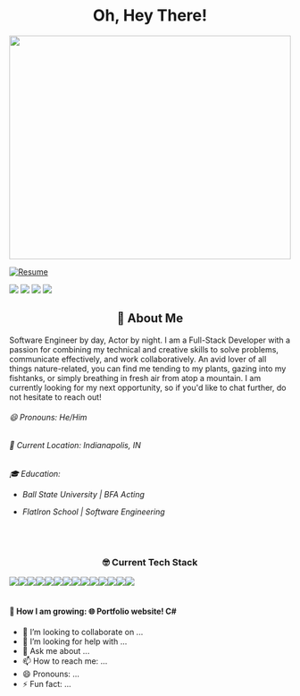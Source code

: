 <h1 align='center' >Oh, Hey There!</h1>
<img src='https://res.cloudinary.com/deugfjrwa/image/upload/v1715957045/GitHub_ReadME/GitHub_Branding_zoev83.jpg' width='100%' height='400vh'  /> 

[![Resume](https://img.shields.io/badge/Resume-Click_here!-green?style=for-the-badge)](https://drive.google.com/file/d/1F9yhb2pmO7RntsCdj7Rj_gdKMql0EY5_/view?usp=sharing)


[<img src='https://img.shields.io/badge/LinkedIn-0077B5?style=for-the-badge&logo=linkedin&logoColor=white'>](https://www.linkedin.com/in/justinleevance/)
[<img src='https://img.shields.io/badge/Gmail-D14836?style=for-the-badge&logo=gmail&logoColor=white'>](mailto:justinleevance94@gmail.com)
[<img src='https://img.shields.io/badge/Medium-12100E?style=for-the-badge&logo=medium&logoColor=white'>](https://medium.com/@justinleevance94)
[<img src='https://img.shields.io/badge/Instagram-E4405F?style=for-the-badge&logo=instagram&logoColor=white'>](https://www.instagram.com/jleevance/)






<p align='left'>

<h2 align='center'>🌵 About Me</h2>

Software Engineer by day, Actor by night. I am a Full-Stack Developer with a passion for combining my technical and creative skills to solve problems, communicate effectively, and work collaboratively. An avid lover of all things nature-related, you can find me tending to my plants, gazing into my fishtanks, or simply breathing in fresh air from atop a mountain. I am currently looking for my next opportunity, so if you'd like to chat further, do not hesitate to reach out!
  
  
<h6>😄 Pronouns: He/Him</h6>
<h6>📍 Current Location: Indianapolis, IN</h6>
<h6>🎓 Education:

- Ball State University | BFA Acting

- FlatIron School | Software Engineering</h6>
</p>
</br>
<h3 align='center'>🤓 Current Tech Stack</h3>

<div style='display:flex' align='center'>
  <img src='https://img.shields.io/badge/python-3670A0?style=for-the-badge&logo=python&logoColor=ffdd54' />
  <img src='https://img.shields.io/badge/JavaScript-323330?style=for-the-badge&logo=javascript&logoColor=F7DF1E'/>
  <img src='https://img.shields.io/badge/React-20232A?style=for-the-badge&logo=react&logoColor=61DAFB' />
  <img src='https://img.shields.io/badge/React_Native-20232A?style=for-the-badge&logo=react&logoColor=61DAFB'
 />  <img src='https://img.shields.io/badge/React_Router-CA4245?style=for-the-badge&logo=react-router&logoColor=white' />
  <img src='https://img.shields.io/badge/css3-%231572B6.svg?style=for-the-badge&logo=css3&logoColor=white' />
  <img src='https://img.shields.io/badge/json-5E5C5C?style=for-the-badge&logo=json&logoColor=white'/>
  <img src='https://img.shields.io/badge/HTML5-E34F26?style=for-the-badge&logo=html5&logoColor=white'/>
  <img src='https://img.shields.io/badge/sqlite-%2307405e.svg?style=for-the-badge&logo=sqlite&logoColor=white' />
  <img src='https://camo.githubusercontent.com/a59d48a8a3d5fd3df878fe770ead97012f5f53f423b68326b3882c954ec8b75e/68747470733a2f2f696d672e736869656c64732e696f2f62616467652f53514c416c6368656d792d4437314630303f7374796c653d666f722d7468652d6261646765266c6f676f3d73716c616c6368656d79266c6f676f436f6c6f723d7768697465' />
  <img src='https://img.shields.io/badge/Supabase-3ECF8E?style=for-the-badge&logo=supabase&logoColor=white' />
  <img src='https://img.shields.io/badge/flask-%23000.svg?style=for-the-badge&logo=flask&logoColor=white' />
  <img src='https://img.shields.io/badge/mac%20os-000000?style=for-the-badge&logo=apple&logoColor=white' />
  <img src='https://img.shields.io/badge/Miro-F7C922?style=for-the-badge&logo=Miro&logoColor=050036' />
</div>
</br>

<h4>🌱 How I am growing:
  🌐 Portfolio website! 
  C#
</h4>

- 👯 I’m looking to collaborate on ...
- 🤔 I’m looking for help with ...
- 💬 Ask me about ...
- 📫 How to reach me: ...
- 😄 Pronouns: ...
- ⚡ Fun fact: ...


<div>

